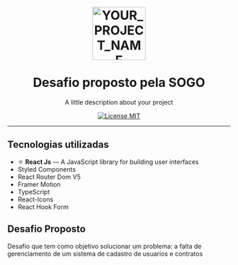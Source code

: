 <h1 align="center">
<br>
  <img src="https://media.istockphoto.com/vectors/wizard-or-sorcerer-with-magic-staff-or-wand-flat-vector-illustration-vector-id1311968832?b=1&k=20&m=1311968832&s=612x612&w=0&h=ut4KMX8lgtSoiFP0FiAaMzlCpHKkfP0jxqKZwJQpggk=" alt="YOUR_PROJECT_NAME" width="120">
<br>
<br>
Desafio proposto pela SOGO
</h1>

<p align="center">A little description about your project</p>

<p align="center">
  <a href="https://opensource.org/licenses/MIT">
    <img src="https://img.shields.io/badge/License-MIT-blue.svg" alt="License MIT">
  </a>
</p>

<hr />

## Tecnologias utilizadas
[//]: # (Add the features of your project here:)

- ⚛️ **React Js** — A JavaScript library for building user interfaces<br>
- Styled Components<br>
- React Router Dom V5<br>
- Framer Motion<br>
- TypeScript<br>
- React-Icons<br>
- React Hook Form<br>


## Desafio Proposto

Desafio que tem como objetivo solucionar um problema: a falta de gerenciamento de um sistema de cadastro de usuarios e contratos

